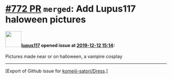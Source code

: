 # [\#772 PR](https://github.com/komeiji-satori/Dress/pull/772) `merged`: Add Lupus117 haloween pictures

#### <img src="https://avatars.githubusercontent.com/u/44517641?u=79b1a9ebb3b4fee7c468e5ba1cdc665328b727e3&v=4" width="50">[lupus117](https://github.com/lupus117) opened issue at [2019-12-12 15:14](https://github.com/komeiji-satori/Dress/pull/772):

Pictures made near or on halloween, a vampire cosplay




-------------------------------------------------------------------------------



[Export of Github issue for [komeiji-satori/Dress](https://github.com/komeiji-satori/Dress).]
